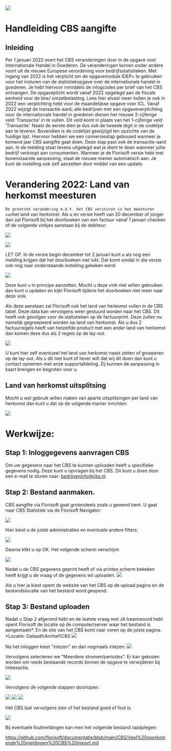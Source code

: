 <img src="../../fslogo.png">

# Handleiding CBS aangifte

## Inleiding

Per 1 januari 2022 voert het CBS veranderingen door in de opgave voor Internationale Handel in Goederen. De veranderingen komen onder andere voort uit de nieuwe Europese verordening voor bedrijfsstatistieken.
Met ingang van 2022 is het verplicht om de opgavemodule IDEP+ te gebruiken voor het insturen van de statistiekopgave over de internationale handel in goederen. Je hebt hiervoor inmiddels de inlogcodes per brief van het CBS ontvangen. De opgaveplicht wordt vanaf 2022 opgelegd aan de fiscale eenheid voor de btw/ omzetbelasting.
Lees hier alvast meer indien je ook in 2022 een verplichting hebt voor de maandelijkse opgave voor ICL.
Vanaf 2022 wijzigt de transactie-aard; alle bedrijven met een opgaveverplichting voor de internationale handel in goederen dienen het nieuwe 2-cijferige veld ‘Transactie’ in te vullen. Dit veld komt in plaats van het 1-cijferige veld ‘Transactie’. Naast de eerste dien je dus ook de tweede digit in de codelijst aan te leveren. Bovendien is de codelijst gewijzigd ten opzichte van de huidige lijst.
Hiervoor hebben we een conversiestap gebouwd wanneer je komend jaar CBS aangifte gaat doen. Deze stap past ook de transactie-aard aan. In de melding staat tevens uitgelegd wat je dient te doen wanneer jullie bedrijf verkoopt aan consumenten. Wanneer je de Florisoft versie hebt met bovenstaande aanpassing, staat de nieuwe manier automatisch aan. Je kunt de instelling ook zelf aanzetten door middel van een update.


# Verandering 2022: Land van herkomst meesturen
`
De grootste verandering m.b.t. het CBS versturen is het meesturen van `het land van herkomst. Als u en versie heeft van 20 december of jonger dan zal Florisoft bij het doorboeken van een factuur vanaf 1 januari checken of de volgende vinkjes aanstaan bij de debiteur:

![](Media/2022-02-08-09-56-34.png)

![](Media/2022-02-08-09-57-21.png)

LET OP. In de versie begin december tot 2 januari kunt u als nog een melding krijgen dat het doorboeken niet lukt. Dat komt omdat in die versie ook nog naar onderstaande instelling gekeken werd:

![](Media/2022-02-08-09-57-35.png)

Deze kunt u in principe aanzetten. Mocht u deze vink niet willen gebruiken dan kunt u updaten en kijkt Florisoft tijdens het doorboeken niet meer naar deze vink.

Als deze aanstaan zal Florisoft ook het land van herkomst vullen in de CBS tabel. Deze data kan vervolgens weer gestuurd worden naar het CBS.
Dit heeft ook gevolgen voor de statistieken op de factuurprint. Deze zullen nu namelijk gegroepeerd worden op land van herkomst. 
Als u dus 2 factuurregels heeft van hetzelfde product met een ander land van herkomst dan komen deze dus als 2 regels op de lay-out.

![](Media/2022-02-08-09-57-56.png)

U kunt hier zelf eventueel het land van herkomst naast zetten of groeperen op de lay-out. Als u dit niet kunt of liever wilt dat wij dit doen dan kunt u contact opnemen met onze supportafdeling. Zij kunnen de aanpassing in kaart brengen en begroten voor u. 

## Land van herkomst uitsplitsing

Mocht u wel gebruik willen maken van aparte uitsplitsingen per land van herkomst dan kunt u dat op de volgende manier inrichten:

![](Media/2022-02-08-09-58-23.png)

# Werkwijze:

## Stap 1: Inloggegevens aanvragen CBS

Om uw gegevens naar het CBS te kunnen uploaden heeft u specifieke gegevens nodig. Deze kunt u opvragen bij het CBS. Dit kunt u doen door een e-mail te sturen naar: bedrijveninfo@cbs.nl

## Stap 2: Bestand aanmaken.

CBS aangifte via Florisoft gaat grotendeels zoals u gewend bent. U gaat naar CBS Statistiek via de Florisoft Navigator:

![](Media/2022-02-08-09-59-16.png)

Hier kiest u de juiste administraties en eventuele andere filters:

![](Media/2022-02-08-09-59-31.png)

Daarna klikt u op OK. Het volgende scherm verschijnt:

![](Media/2022-02-08-09-59-49.png)

Nadat u de CBS gegevens geprint heeft of via printen scherm bekeken heeft krijgt u de vraag of de gegevens wil uploaden.
![](Media/2022-02-08-10-00-02.png)

 Als u hier ja kiest opent de website van het CBS op de upload pagina en de bestandslocatie van het bestand word geopend.

 ## Stap 3: Bestand uploaden

 Nadat u Stap 2 afgerond hebt en de laatste vraag met JA beantwoord hebt opent Florisoft de locatie op de computer/server waar het bestand is aangemaakt*. En de site van het CBS komt naar voren op de juiste pagina.
*Locatie: Dataadt\Archief\CBS
![](Media/2022-02-08-10-02-22.png)

Na het inloggen kiest "inlezen" en dan nogmaals inlezen:
 ![](Media/2022-02-08-10-03-18.png)

Vervolgens selecteren we "Meerdere stromen/periodes". Er kan gekozen worden om reeds bestaande records binnen de opgave te verwijderen bij inleesactie. 

![](Media/2022-02-08-10-05-47.png) 

Vervolgens de volgende stappen doorlopen:

![](Media/2022-02-08-10-06-08.png)
![](Media/2022-02-08-10-06-28.png)
![](Media/2022-02-08-10-06-56.png)

Het CBS laat vervolgens zien of het bestand goed of fout is.

![](Media/2022-02-08-10-07-14.png)

Bij eventuele foutmeldingen kan men het volgende bestand raadplegen:

https://github.com/florisoft/documentatie/blob/main/CBS/Veel%20voorkomende%20meldingen%20CBS%20import.md




